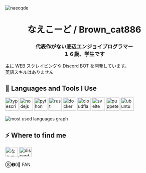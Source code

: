 <img src="https://komarev.com/ghpvc/?username=naecqde&label=Profile%20views&color=0e75b6&style=flat" alt="naecqde" />
<h1 align="center">なえこーど / Brown_cat886</h1>

<h3 align="center">
    代表作がない底辺エンジョイプログラマー
    <br>
    １６歳、学生です
</h3>

<p>
    主に WEB スクレイピングや Discord BOT を開発しています。
    <br>
    英語スキルはありません
</p>

<h2>🚀 Languages and Tools I Use</h2>
<p>
    <p>
        <a target="blank" href="https://www.typescriptlang.org/ja/" style="display: inline-block;">
        <img src="https://cdn.jsdelivr.net/gh/devicons/devicon@latest/icons/typescript/typescript-original.svg" alt="typescript" width="42" height="42" />
        </a>
        <a target="blank" href="https://nodejs.org/" style="display: inline-block;">
            <img src="https://cdn.jsdelivr.net/gh/devicons/devicon@latest/icons/nodejs/nodejs-original.svg" alt="nodejs" width="42" height="42" />
        </a>
        <a target="blank" href="https://www.python.jp/" style="display: inline-block;">
            <img src="https://cdn.jsdelivr.net/gh/devicons/devicon@latest/icons/python/python-original.svg" alt="python" width="42" height="42" />
        </a>
        <a target="blank" href="https://www.rust-lang.org/ja" style="display: inline-block;">
            <img src="https://cdn.jsdelivr.net/gh/devicons/devicon@latest/icons/rust/rust-original.svg" alt="rust" width="42" height="42" />
        </a>
        <a target="blank" href="https://www.docker.com/" style="display: inline-block;">
            <img src="https://cdn.jsdelivr.net/gh/devicons/devicon@latest/icons/docker/docker-original.svg" alt="docker" width="42" height="42" />
        </a>
        <a target="blank" href="https://workers.cloudflare.com/" style="display: inline-block;">
            <img src="https://cdn.jsdelivr.net/gh/devicons/devicon@latest/icons/cloudflareworkers/cloudflareworkers-original.svg" alt="cloudflare workers" width="42" height="42" />
        </a>
        <a target="blank" href="https://svelte.jp/" style="display: inline-block;">
            <img src="https://cdn.jsdelivr.net/gh/devicons/devicon@latest/icons/svelte/svelte-original.svg" alt="svelte" width="42" height="42" />
        </a>
        <a target="blank" href="https://pptr.dev/" style="display: inline-block;">
            <img src="https://cdn.jsdelivr.net/gh/devicons/devicon@latest/icons/puppeteer/puppeteer-original.svg" alt="puppeteer" width="42" height="42" />
        </a>
        <a target="blank" href="https://ubuntu.com/" style="display: inline-block;">
            <img src="https://cdn.jsdelivr.net/gh/devicons/devicon@latest/icons/ubuntu/ubuntu-original.svg" alt="ubuntu" width="42" height="42" />
        </a>
    </p>
    <img src="https://github-readme-stats.vercel.app/api/top-langs/?username=NaeCqde&layout=compact&hide=javascript,html" alt="most used languages graph" />
</p>

<h2>⚡️ Where to find me</h2>
<p>
    <a target="blank" href="https://x.com/naecqde">
        <img src="https://raw.githubusercontent.com/rahuldkjain/github-profile-readme-generator/master/src/images/icons/Social/twitter.svg" alt="なえこーど on X or Twitter" height="30" width="40" />
    </a>
    <a target="blank" href="https://okazuri.nae.quest/">
        <img src="https://raw.githubusercontent.com/rahuldkjain/github-profile-readme-generator/master/src/images/icons/Social/discord.svg" alt="discord" height="30" width="40" />
    </a>
</p>

<footer>➇➊0⃣ FAN</footer>
